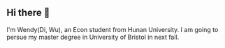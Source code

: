 ## Hi there 👋
I'm Wendy(Di, Wu), an Econ student from Hunan University. I am going to persue my master degree in University of Bristol in next fall.
<!--
**WendyWu0705/WendyWu0705** is a ✨ _special_ ✨ repository because its `README.md` (this file) appears on your GitHub profile.

Here are some ideas to get you started:

- 🔭 I’m currently working on ...
- 🌱 I’m currently learning ...
- 👯 I’m looking to collaborate on ...
- 🤔 I’m looking for help with ...
- 💬 Ask me about ...
- 📫 How to reach me: ...
- 😄 Pronouns: ...
- ⚡ Fun fact: ...
-->
